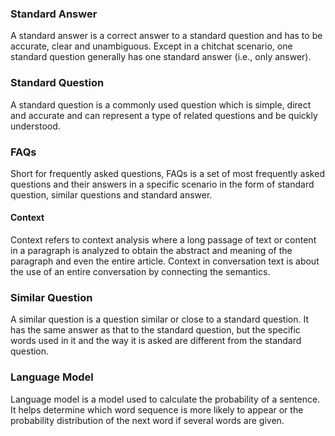 ﻿### Standard Answer
A standard answer is a correct answer to a standard question and has to be accurate, clear and unambiguous. Except in a chitchat scenario, one standard question generally has one standard answer (i.e., only answer).

### Standard Question	
A standard question is a commonly used question which is simple, direct and accurate and can represent a type of related questions and be quickly understood.

### FAQs	
Short for frequently asked questions, FAQs is a set of most frequently asked questions and their answers in a specific scenario in the form of standard question, similar questions and standard answer.

#### Context
Context refers to context analysis where a long passage of text or content in a paragraph is analyzed to obtain the abstract and meaning of the paragraph and even the entire article. Context in conversation text is about the use of an entire conversation by connecting the semantics.

### Similar Question
A similar question is a question similar or close to a standard question. It has the same answer as that to the standard question, but the specific words used in it and the way it is asked are different from the standard question.

### Language Model
Language model is a model used to calculate the probability of a sentence. It helps determine which word sequence is more likely to appear or the probability distribution of the next word if several words are given.

